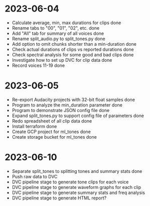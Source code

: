 
# 2023-06-04

* Calculate average, min, max durations for clips                    done
* Rename tabs to "00", "01", "02", etc.                              done
* Add "All" tab for summary of all voices                            done
* Rename split_audio.py to split_tones.py                            done
* Add option to omit chunks shorter than a min-duration              done
* Check actual durations of clips vs reported durations              done
* Check spectral analysis for some good and bad clips                done
* Investigate how to set up DVC for clip data                        done
* Record voices 11-19                                                done

# 2023-06-05

* Re-export Audacity projects with 32-bit float samples              done
* Program to analyze the min_duration parameter                      done
* Program to demonstrate JSON config file                            done
* Expand split_tones.py to support config file of parameters         done
* Redo spreadsheet of all clip data                                  done
* Install terraform                                                  done
* Create GCP project for ml_tones                                    done
* Create storage bucket for ml_tones                                 done

# 2023-06-10

* Separate split_tones to splitting tones and summary stats          done
* Push raw data to DVC
* DVC pipeline stage to generate tone clips for each voice
* DVC pipeline stage to generate waveform graphs for each clip
* DVC pipeline stage to generate summary stats and freq analysis
* DVC pipeline stage to generate HTML report?
